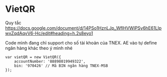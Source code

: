 # VietQR

Quy tắc https://docs.google.com/document/d/14PSo1HznLJp_WflHVWIPSy6hE61LIpwxZqdAqvV6-Hc/edit#heading=h.2s8eyo1

Code mình đang chỉ support cho số tài khoản của TNEX. AE vào tự define ngân hàng khác theo ý mình nhé

	var vietQR = new VietQR({
		accountNumber: '88898019949322',
		bin: '970426' // Mã BIN ngân hàng TNEX-MSB
	});
